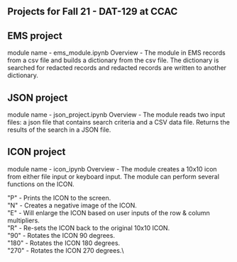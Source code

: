 ## Projects for Fall 21 - DAT-129 at CCAC

## EMS project

module name - ems_module.ipynb
Overview - The module in EMS records from a csv file and builds a dictionary from the csv file. The dictionary is searched for redacted records and redacted records are written to another dictionary.

## JSON project 

module name - json_project.ipynb
Overview - The module reads two input files: a json file that contains search criteria and a CSV data file. Returns the results of the search in a JSON file.

## ICON project

module name - icon_ipynb
Overview - The module creates a 10x10 icon from either file input or keyboard input. The module can perform several functions on the ICON.

"P" - Prints the ICON to the screen.\
"N" - Creates a negative image of the ICON.\
"E" - Will enlarge the ICON based on user inputs of the row & column multipliers.\
"R" - Re-sets the ICON back to the original 10x10 ICON.\
"90" - Rotates the ICON 90 degrees.\
"180" - Rotates the ICON 180 degrees.\
"270" - Rotates the ICON 270 degrees.\